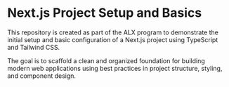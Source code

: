 # Next.js Project Setup and Basics

This repository is created as part of the ALX program to demonstrate the initial setup and basic configuration of a Next.js project using TypeScript and Tailwind CSS.

The goal is to scaffold a clean and organized foundation for building modern web applications using best practices in project structure, styling, and component design.
